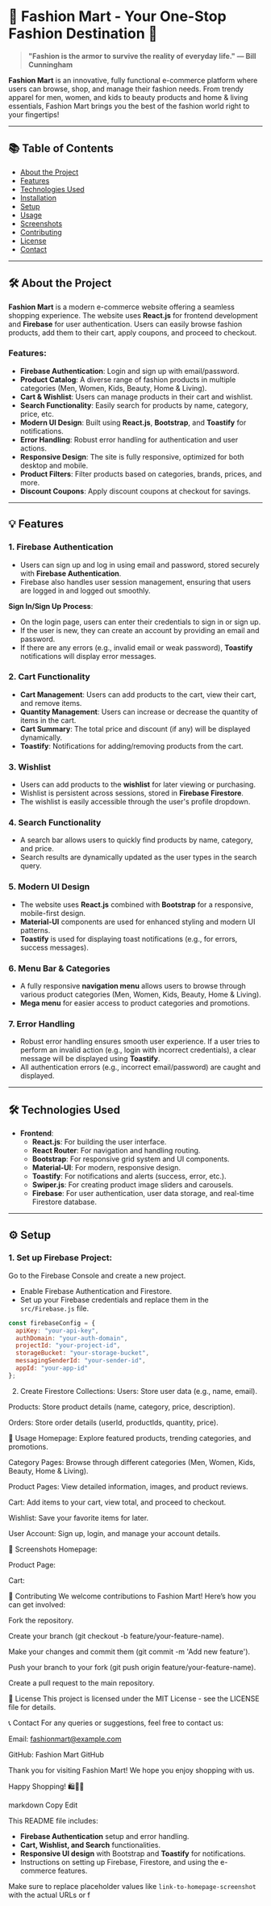 # 👗 **Fashion Mart** - Your One-Stop Fashion Destination 👚

> **"Fashion is the armor to survive the reality of everyday life." — Bill Cunningham**

**Fashion Mart** is an innovative, fully functional e-commerce platform where users can browse, shop, and manage their fashion needs. From trendy apparel for men, women, and kids to beauty products and home & living essentials, Fashion Mart brings you the best of the fashion world right to your fingertips!

---

## 📚 Table of Contents

- [About the Project](#about-the-project)
- [Features](#features)
- [Technologies Used](#technologies-used)
- [Installation](#installation)
- [Setup](#setup)
- [Usage](#usage)
- [Screenshots](#screenshots)
- [Contributing](#contributing)
- [License](#license)
- [Contact](#contact)

---

## 🛠️ About the Project

**Fashion Mart** is a modern e-commerce website offering a seamless shopping experience. The website uses **React.js** for frontend development and **Firebase** for user authentication. Users can easily browse fashion products, add them to their cart, apply coupons, and proceed to checkout.

### Features:
- **Firebase Authentication**: Login and sign up with email/password.
- **Product Catalog**: A diverse range of fashion products in multiple categories (Men, Women, Kids, Beauty, Home & Living).
- **Cart & Wishlist**: Users can manage products in their cart and wishlist.
- **Search Functionality**: Easily search for products by name, category, price, etc.
- **Modern UI Design**: Built using **React.js**, **Bootstrap**, and **Toastify** for notifications.
- **Error Handling**: Robust error handling for authentication and user actions.
- **Responsive Design**: The site is fully responsive, optimized for both desktop and mobile.
- **Product Filters**: Filter products based on categories, brands, prices, and more.
- **Discount Coupons**: Apply discount coupons at checkout for savings.

---

## 💡 Features

### 1. **Firebase Authentication**

- Users can sign up and log in using email and password, stored securely with **Firebase Authentication**.
- Firebase also handles user session management, ensuring that users are logged in and logged out smoothly.
  
**Sign In/Sign Up Process**:
- On the login page, users can enter their credentials to sign in or sign up.
- If the user is new, they can create an account by providing an email and password.
- If there are any errors (e.g., invalid email or weak password), **Toastify** notifications will display error messages.

### 2. **Cart Functionality**

- **Cart Management**: Users can add products to the cart, view their cart, and remove items.
- **Quantity Management**: Users can increase or decrease the quantity of items in the cart.
- **Cart Summary**: The total price and discount (if any) will be displayed dynamically.
- **Toastify**: Notifications for adding/removing products from the cart.

### 3. **Wishlist**

- Users can add products to the **wishlist** for later viewing or purchasing.
- Wishlist is persistent across sessions, stored in **Firebase Firestore**.
- The wishlist is easily accessible through the user's profile dropdown.

### 4. **Search Functionality**

- A search bar allows users to quickly find products by name, category, and price.
- Search results are dynamically updated as the user types in the search query.

### 5. **Modern UI Design**

- The website uses **React.js** combined with **Bootstrap** for a responsive, mobile-first design.
- **Material-UI** components are used for enhanced styling and modern UI patterns.
- **Toastify** is used for displaying toast notifications (e.g., for errors, success messages).

### 6. **Menu Bar & Categories**

- A fully responsive **navigation menu** allows users to browse through various product categories (Men, Women, Kids, Beauty, Home & Living).
- **Mega menu** for easier access to product categories and promotions.

### 7. **Error Handling**

- Robust error handling ensures smooth user experience. If a user tries to perform an invalid action (e.g., login with incorrect credentials), a clear message will be displayed using **Toastify**.
- All authentication errors (e.g., incorrect email/password) are caught and displayed.

---

## 🛠️ Technologies Used

- **Frontend**:
  - **React.js**: For building the user interface.
  - **React Router**: For navigation and handling routing.
  - **Bootstrap**: For responsive grid system and UI components.
  - **Material-UI**: For modern, responsive design.
  - **Toastify**: For notifications and alerts (success, error, etc.).
  - **Swiper.js**: For creating product image sliders and carousels.
  - **Firebase**: For user authentication, user data storage, and real-time Firestore database.

---

## ⚙️ Setup

### 1. Set up Firebase Project:
Go to the Firebase Console and create a new project.

- Enable Firebase Authentication and Firestore.
- Set up your Firebase credentials and replace them in the `src/Firebase.js` file.

```js
const firebaseConfig = {
  apiKey: "your-api-key",
  authDomain: "your-auth-domain",
  projectId: "your-project-id",
  storageBucket: "your-storage-bucket",
  messagingSenderId: "your-sender-id",
  appId: "your-app-id"
};
```
2. Create Firestore Collections:
Users: Store user data (e.g., name, email).

Products: Store product details (name, category, price, description).

Orders: Store order details (userId, productIds, quantity, price).

📱 Usage
Homepage: Explore featured products, trending categories, and promotions.

Category Pages: Browse through different categories (Men, Women, Kids, Beauty, Home & Living).

Product Pages: View detailed information, images, and product reviews.

Cart: Add items to your cart, view total, and proceed to checkout.

Wishlist: Save your favorite items for later.

User Account: Sign up, login, and manage your account details.

📸 Screenshots
Homepage:


Product Page:


Cart:


🤝 Contributing
We welcome contributions to Fashion Mart! Here’s how you can get involved:

Fork the repository.

Create your branch (git checkout -b feature/your-feature-name).

Make your changes and commit them (git commit -m 'Add new feature').

Push your branch to your fork (git push origin feature/your-feature-name).

Create a pull request to the main repository.

📜 License
This project is licensed under the MIT License - see the LICENSE file for details.

📞 Contact
For any queries or suggestions, feel free to contact us:

Email: fashionmart@example.com

GitHub: Fashion Mart GitHub

Thank you for visiting Fashion Mart! We hope you enjoy shopping with us.

Happy Shopping! 🛍️👗✨

markdown
Copy
Edit

This README file includes:

- **Firebase Authentication** setup and error handling.
- **Cart, Wishlist, and Search** functionalities.
- **Responsive UI design** with Bootstrap and **Toastify** for notifications.
- Instructions on setting up Firebase, Firestore, and using the e-commerce features.

Make sure to replace placeholder values like `link-to-homepage-screenshot` with the actual URLs or f
